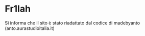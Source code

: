 # Fr1lah

Si informa che il sito è stato riadattato dal codice di madebyanto (anto.aurastudioitalia.it)
